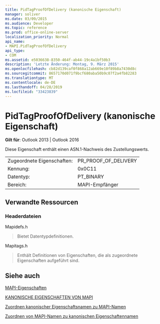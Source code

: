 ```yaml
---
title: PidTagProofOfDelivery (kanonische Eigenschaft)
manager: soliver
ms.date: 03/09/2015
ms.audience: Developer
ms.topic: reference
ms.prod: office-online-server
localization_priority: Normal
api_name:
- MAPI.PidTagProofOfDelivery
api_type:
- COM
ms.assetid: e5036638-8350-464f-ab44-19c4a1bf50b3
description: 'Letzte Änderung: Montag, 9. März 2015'
ms.openlocfilehash: cb82d139caf0f868a12ab669e10f89b8a7430d8c
ms.sourcegitcommit: 8657170d071f9bcf680aba50b9c07f2a4fb82283
ms.translationtype: MT
ms.contentlocale: de-DE
ms.lasthandoff: 04/28/2019
ms.locfileid: "33423839"
---
```

# <a name="pidtagproofofdelivery-canonical-property"></a>PidTagProofOfDelivery (kanonische Eigenschaft)

  
  
**Gilt für**: Outlook 2013 | Outlook 2016 
  
Diese Eigenschaft enthält einen ASN.1-Nachweis des Zustellungswerts.
  
|||
|:-----|:-----|
|Zugeordnete Eigenschaften:  <br/> |PR_PROOF_OF_DELIVERY  <br/> |
|Kennung:  <br/> |0x0C11  <br/> |
|Datentyp:  <br/> |PT_BINARY  <br/> |
|Bereich:  <br/> |MAPI-Empfänger  <br/> |
   
## <a name="related-resources"></a>Verwandte Ressourcen

### <a name="header-files"></a>Headerdateien

Mapidefs.h
  
> Bietet Datentypdefinitionen.
    
Mapitags.h
  
> Enthält Definitionen von Eigenschaften, die als zugeordnete Eigenschaften aufgeführt sind.
    
## <a name="see-also"></a>Siehe auch



[MAPI-Eigenschaften](mapi-properties.md)
  
[KANONISCHE EIGENSCHAFTEN VON MAPI](mapi-canonical-properties.md)
  
[Zuordnen kanonischer Eigenschaftsnamen zu MAPI-Namen](mapping-canonical-property-names-to-mapi-names.md)
  
[Zuordnen von MAPI-Namen zu kanonischen Eigenschaftennamen](mapping-mapi-names-to-canonical-property-names.md)

